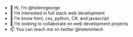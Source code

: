 - 👋 Hi, I’m @helenrgeorge
- 👀 I’m interested in full stack web development
- 🌱 I’m know html, css, python, C#, and javascript
- 💞️ I’m looking to collaborate on web development projects
- 📫 You can reach me on twitter @helenintech

<!---
helenrgeorge/helenrgeorge is a ✨ special ✨ repository because its `README.md` (this file) appears on your GitHub profile.
You can click the Preview link to take a look at your changes.
--->
